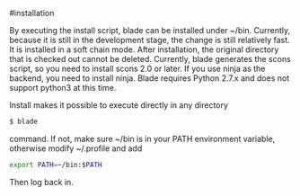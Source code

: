 #installation

By executing the install script, blade can be installed under ~/bin. Currently, because it is still in the development stage, the change is still relatively fast.
It is installed in a soft chain mode. After installation, the original directory that is checked out cannot be deleted.
Currently, blade generates the scons script, so you need to install scons 2.0 or later. If you use ninja as the backend, you need to install ninja.
Blade requires Python 2.7.x and does not support python3 at this time.

Install makes it possible to execute directly in any directory

```bash
$ blade
```

command.
If not, make sure ~/bin is in your PATH environment variable, otherwise modify ~/.profile and add

```bash
export PATH=~/bin:$PATH
```

Then log back in.
